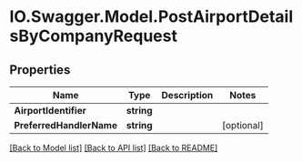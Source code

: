# IO.Swagger.Model.PostAirportDetailsByCompanyRequest
## Properties

Name | Type | Description | Notes
------------ | ------------- | ------------- | -------------
**AirportIdentifier** | **string** |  | 
**PreferredHandlerName** | **string** |  | [optional] 

[[Back to Model list]](../README.md#documentation-for-models) [[Back to API list]](../README.md#documentation-for-api-endpoints) [[Back to README]](../README.md)

